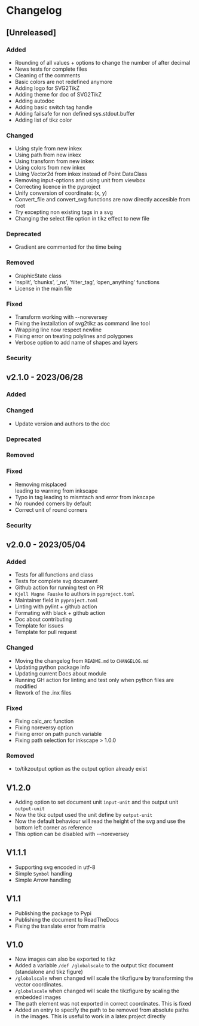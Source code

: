 # Changelog

## [Unreleased]

### Added
- Rounding of all values + options to change the number of after decimal
- News tests for complete files
- Cleaning of the comments
- Basic colors are not redefined anymore
- Adding logo for SVG2TikZ
- Adding theme for doc of SVG2TikZ
- Adding autodoc
- Adding basic switch tag handle
- Adding failsafe for non defined sys.stdout.buffer
- Adding list of tikz color
### Changed
- Using style from new inkex
- Using path from new inkex
- Using transform from new inkex
- Using colors from new inkex
- Using Vector2d from inkex instead of Point DataClass
- Removing input-options and using unit from viewbox
- Correcting licence in the pyproject
- Unify conversion of coordinate: (x, y)
- Convert_file and convert_svg functions are now directly accesible from root
- Try excepting non existing tags in a svg
- Changing the select file option in tikz effect to new file
### Deprecated
- Gradient are commented for the time being
### Removed
- GraphicState class
- ’nsplit’, ’chunks’, ’\_ns’, ’filter\_tag’, ’open\_anything’ functions
- License in the main file
### Fixed
- Transform working with --noreversey
- Fixing the installation of svg2tikz as command line tool
- Wrapping line now respect newline
- Fixing error on treating polylines and polygones
- Verbose option to add name of shapes and layers
### Security

## v2.1.0 - 2023/06/28

### Added
### Changed
- Update version and authors to the doc
### Deprecated
### Removed
### Fixed
- Removing misplaced <br/> leading to warning from inkscape
- Typo in tag leading to mismtach and error from inkscape
- No rounded corners by default
- Correct unit of round corners
### Security

## v2.0.0 - 2023/05/04

### Added
- Tests for all functions and class
- Tests for complete svg document
- Github action for running test on PR
- `Kjell Magne Fauske` to authors in `pyproject.toml`
- Maintainer field in `pyproject.toml`
- Linting with pylint + github action
- Formating with black + github action
- Doc about contributing
- Template for issues
- Template for pull request

### Changed
- Moving the changelog from `README.md` to `CHANGELOG.md`
- Updating python package info
- Updating current Docs about module
- Running GH action for linting and test only when python files are modified
- Rework of the .inx files

### Fixed
- Fixing calc_arc function
- Fixing noreversy option
- Fixing error on path punch variable
- Fixing path selection for inkscape > 1.0.0

### Removed
- to/tikzoutput option as the output option already exist

## V1.2.0
- Adding option to set document unit `input-unit` and the output unit `output-unit`
- Now the tikz output used the unit define by `output-unit`
- Now the default behaviour will read the height of the svg and use the bottom left corner as reference
- This option can be disabled with --noreversey


## V1.1.1
- Supporting svg encoded in utf-8
- Simple `Symbol` handling
- Simple Arrow handling

## V1.1
- Publishing the package to Pypi
- Publishing the document to ReadTheDocs
- Fixing the translate error from matrix

## V1.0
- Now images can also be exported to tikz
- Added a variable `/def /globalscale` to the output tikz document (standalone and tikz figure)
- `/globalscale` when changed will scale the tikzfigure by transforming the vector coordinates.
- `/globalscale` when changed will scale the tikzfigure by scaling the embedded images
- The path element was not exported in correct coordinates. This is fixed
- Added an entry to specify the path to be removed from absolute paths in the images. This is useful to work in a latex project directly
